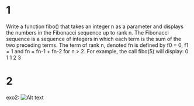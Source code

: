 # 1
Write a function fibo() that takes an integer n as a parameter and displays the numbers in the Fibonacci sequence up to rank n. 
The Fibonacci sequence is a sequence of integers in which each term is the sum of the two preceding terms.
The term of rank n, denoted fn is defined by f0 = 0, f1 = 1 and fn = fn-1 + fn-2 for n > 2.
For example, the call fibo(5) will display: 0 1 1 2 3

# 2
exo2:
![Alt text](https://raw.githubusercontent.com/XINHAO-ZHANG/python-daily-exo/edit/main/worksheet_update/exo2.4.png)

